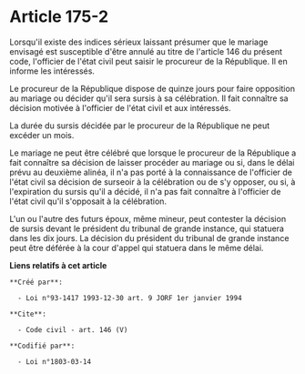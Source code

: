 # Article 175-2

Lorsqu'il existe des indices sérieux laissant présumer que le mariage envisagé est susceptible d'être annulé au titre de
l'article 146 du présent code, l'officier de l'état civil peut saisir le procureur de la République. Il en informe les
intéressés.

Le procureur de la République dispose de quinze jours pour faire opposition au mariage ou décider qu'il sera sursis à sa
célébration. Il fait connaître sa décision motivée à l'officier de l'état civil et aux intéressés.

La durée du sursis décidée par le procureur de la République ne peut excéder un mois.

Le mariage ne peut être célébré que lorsque le procureur de la République a fait connaître sa décision de laisser procéder au
mariage ou si, dans le délai prévu au deuxième alinéa, il n'a pas porté à la connaissance de l'officier de l'état civil sa
décision de surseoir à la célébration ou de s'y opposer, ou si, à l'expiration du sursis qu'il a décidé, il n'a pas fait
connaître à l'officier de l'état civil qu'il s'opposait à la célébration.

L'un ou l'autre des futurs époux, même mineur, peut contester la décision de sursis devant le président du tribunal de grande
instance, qui statuera dans les dix jours. La décision du président du tribunal de grande instance peut être déférée à la
cour d'appel qui statuera dans le même délai.

**Liens relatifs à cet article**

	**Créé par**:

	  - Loi n°93-1417 1993-12-30 art. 9 JORF 1er janvier 1994

	**Cite**:

	  - Code civil - art. 146 (V)

	**Codifié par**:

	  - Loi n°1803-03-14
